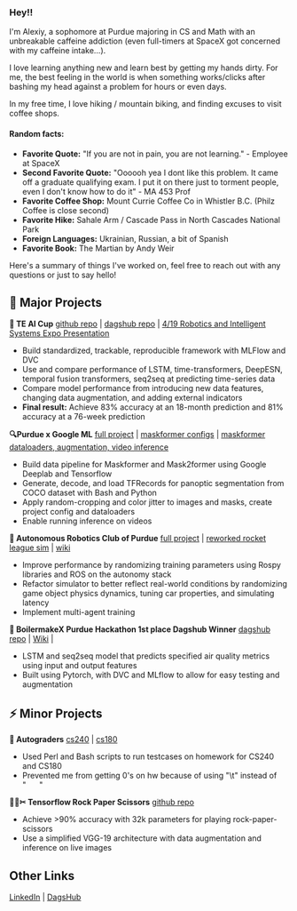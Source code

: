 ### Hey!!

I'm Alexiy, a sophomore at Purdue majoring in CS and Math 
with an unbreakable caffeine addiction
(even full-timers at SpaceX got concerned with my caffeine intake...).

I love learning anything new and learn best by getting my hands dirty.
For me, the best feeling in the world is when something works/clicks 
after bashing my head against a problem for hours or even days.

In my free time, I love hiking / mountain biking, and finding excuses to visit coffee shops.

#### Random facts:
- **Favorite Quote:** "If you are not in pain, you are not learning." - Employee at SpaceX
- **Second Favorite Quote:** "Oooooh yea I dont like this problem. It came off a graduate qualifying exam. I put it on there just to torment people, even I don't know how to do it" - MA 453 Prof
- **Favorite Coffee Shop:** Mount Currie Coffee Co in Whistler B.C. (Philz Coffee is close second)
- **Favorite Hike:** Sahale Arm / Cascade Pass in North Cascades National Park
- **Foreign Languages:** Ukrainian, Russian, a bit of Spanish
-  **Favorite Book:** The Martian by Andy Weir

Here's a summary of things I've worked on, feel free to reach out with any questions or just to say hello!

## 🚀 Major Projects

**🧠 TE AI Cup**
[github repo](https://github.com/Abuynits/TE_Connect)
| 
[dagshub repo](https://dagshub.com/Abuynits/TE_Connect)
 | 
[4/19 Robotics and Intelligent Systems Expo Presentation](https://docs.google.com/presentation/d/1ptyTvIiC8olL6KaQOJGcismDRnHc2IlFwnCtY0GxeYg/edit?usp=sharing)

- Build standardized, trackable, reproducible framework with MLFlow and DVC
- Use and compare performance of LSTM, time-transformers, DeepESN, temporal fusion transformers, seq2seq at predicting time-series data
- Compare model performance from introducing new data features, changing data augmentation, and adding external indicators
- **Final result:** Achieve 83% accuracy at an 18-month prediction and 81% accuracy at a 76-week prediction

**🔍Purdue x Google ML**
[full project](https://github.com/PurdueDualityLab/tf-maskformer/tree/main)
|
[maskformer configs](https://github.com/PurdueDualityLab/tf-maskformer/tree/data_pipeline/official/projects/configs)
|
[maskformer dataloaders, augmentation, video inference](https://github.com/PurdueDualityLab/tf-maskformer/tree/data_pipeline/official/projects/dataloaders)
- Build data pipeline for Maskformer and Mask2former using Google Deeplab and Tensorflow
-  Generate, decode, and load TFRecords for panoptic segmentation from COCO dataset with Bash and Python
- Apply random-cropping and color jitter to images and masks, create project config and dataloaders
- Enable running inference on videos

**🤖 Autonomous Robotics Club of Purdue**
[full project](https://github.com/PurdueDualityLab/tf-maskformer/tree/main)
|
[reworked rocket league sim](https://github.com/Abuynits/rocket_league_sim_refactoring/tree/sim-refactor/rktl_sim)
|
[wiki]([wiki](http://www.purduearc.com/wiki/active-projects/rocket-league/))
- Improve performance by randomizing training parameters using Rospy libraries and ROS on the autonomy stack
- Refactor simulator to better reflect real-world conditions by randomizing game object physics dynamics, tuning car properties, and simulating latency
- Implement multi-agent training



**🐶 BoilermakeX Purdue Hackathon 1st place Dagshub Winner**
[dagshub repo](https://dagshub.com/Abuynits/airQ)
|
[Wiki](https://devpost.com/software/airq)
|
- LSTM and seq2seq model that predicts specified air quality metrics using input and output features
- Built using Pytorch, with DVC and MLflow to allow for easy testing and augmentation

## ⚡ Minor Projects

**📝 Autograders** 
[cs240](https://github.com/Abuynits/cs240MomentRemover) 
|
[cs180](https://github.com/Abuynits/CS180Autograder)
- Used Perl and Bash scripts to run testcases on homework for CS240 and CS180
- Prevented me from getting 0's on hw because of using "\t" instead of "&nbsp;&nbsp;&nbsp;&nbsp;&nbsp;&nbsp;"

**🗿📄✂ Tensorflow Rock Paper Scissors** 
[github repo](https://github.com/Abuynits/rock_paper_scissor/) 

- Achieve >90% accuracy with 32k parameters for playing rock-paper-scissors
- Use a simplified VGG-19 architecture with data augmentation and inference on live images

## Other Links 
[LinkedIn](https://www.linkedin.com/in/alexiybuynitsky/)
|
[DagsHub](https://dagshub.com/Abuynits/)
